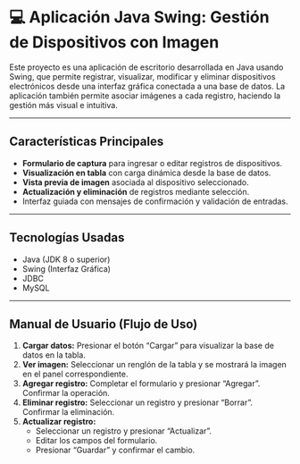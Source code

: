 # 💻 Aplicación Java Swing: Gestión de Dispositivos con Imagen

Este proyecto es una aplicación de escritorio desarrollada en Java usando Swing, que permite registrar, visualizar, modificar y eliminar dispositivos electrónicos desde una interfaz gráfica conectada a una base de datos. La aplicación también permite asociar imágenes a cada registro, haciendo la gestión más visual e intuitiva.

---

##  Características Principales

-  **Formulario de captura** para ingresar o editar registros de dispositivos.
-  **Visualización en tabla** con carga dinámica desde la base de datos.
-  **Vista previa de imagen** asociada al dispositivo seleccionado.
-  **Actualización y eliminación** de registros mediante selección.
-  Interfaz guiada con mensajes de confirmación y validación de entradas.

---

##  Tecnologías Usadas

- Java (JDK 8 o superior)
- Swing (Interfaz Gráfica)
- JDBC
- MySQL

---

##  Manual de Usuario (Flujo de Uso)

1. **Cargar datos:** Presionar el botón “Cargar” para visualizar la base de datos en la tabla.
2. **Ver imagen:** Seleccionar un renglón de la tabla y se mostrará la imagen en el panel correspondiente.
3. **Agregar registro:** Completar el formulario y presionar “Agregar”. Confirmar la operación.
4. **Eliminar registro:** Seleccionar un registro y presionar “Borrar”. Confirmar la eliminación.
5. **Actualizar registro:**
   - Seleccionar un registro y presionar “Actualizar”.
   - Editar los campos del formulario.
   - Presionar “Guardar” y confirmar el cambio.

